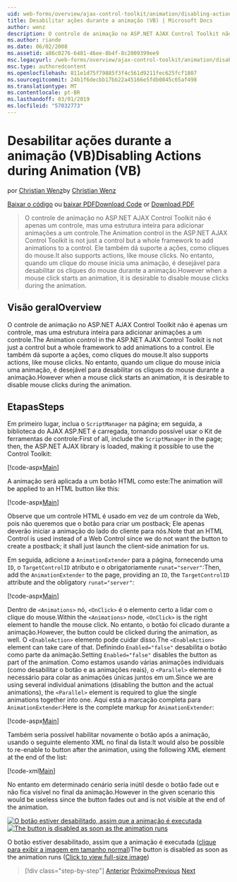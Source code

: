 ```yaml
---
uid: web-forms/overview/ajax-control-toolkit/animation/disabling-actions-during-animation-vb
title: Desabilitar ações durante a animação (VB) | Microsoft Docs
author: wenz
description: O controle de animação no ASP.NET AJAX Control Toolkit não é apenas um controle, mas uma estrutura inteira para adicionar animações a um controle. Ele também dá suporte à ação...
ms.author: riande
ms.date: 06/02/2008
ms.assetid: a86c0276-6481-46ee-8b4f-8c2009399ee9
msc.legacyurl: /web-forms/overview/ajax-control-toolkit/animation/disabling-actions-during-animation-vb
msc.type: authoredcontent
ms.openlocfilehash: 811e1d75f79885f3f4c561d9211fec625fcf1807
ms.sourcegitcommit: 24b1f6decbb17bb22a45166e5fdb0845c65af498
ms.translationtype: MT
ms.contentlocale: pt-BR
ms.lasthandoff: 03/01/2019
ms.locfileid: "57032773"
---
```

<a name="disabling-actions-during-animation-vb"></a><span data-ttu-id="cc073-104">Desabilitar ações durante a animação (VB)</span><span class="sxs-lookup"><span data-stu-id="cc073-104">Disabling Actions during Animation (VB)</span></span>
====================
<span data-ttu-id="cc073-105">por [Christian Wenz](https://github.com/wenz)</span><span class="sxs-lookup"><span data-stu-id="cc073-105">by [Christian Wenz](https://github.com/wenz)</span></span>

<span data-ttu-id="cc073-106">[Baixar o código](http://download.microsoft.com/download/f/9/a/f9a26acd-8df4-4484-8a18-199e4598f411/Animation7.vb.zip) ou [baixar PDF](http://download.microsoft.com/download/6/7/1/6718d452-ff89-4d3f-a90e-c74ec2d636a3/animation7VB.pdf)</span><span class="sxs-lookup"><span data-stu-id="cc073-106">[Download Code](http://download.microsoft.com/download/f/9/a/f9a26acd-8df4-4484-8a18-199e4598f411/Animation7.vb.zip) or [Download PDF](http://download.microsoft.com/download/6/7/1/6718d452-ff89-4d3f-a90e-c74ec2d636a3/animation7VB.pdf)</span></span>

> <span data-ttu-id="cc073-107">O controle de animação no ASP.NET AJAX Control Toolkit não é apenas um controle, mas uma estrutura inteira para adicionar animações a um controle.</span><span class="sxs-lookup"><span data-stu-id="cc073-107">The Animation control in the ASP.NET AJAX Control Toolkit is not just a control but a whole framework to add animations to a control.</span></span> <span data-ttu-id="cc073-108">Ele também dá suporte a ações, como cliques do mouse.</span><span class="sxs-lookup"><span data-stu-id="cc073-108">It also supports actions, like mouse clicks.</span></span> <span data-ttu-id="cc073-109">No entanto, quando um clique do mouse inicia uma animação, é desejável para desabilitar os cliques do mouse durante a animação.</span><span class="sxs-lookup"><span data-stu-id="cc073-109">However when a mouse click starts an animation, it is desirable to disable mouse clicks during the animation.</span></span>


## <a name="overview"></a><span data-ttu-id="cc073-110">Visão geral</span><span class="sxs-lookup"><span data-stu-id="cc073-110">Overview</span></span>

<span data-ttu-id="cc073-111">O controle de animação no ASP.NET AJAX Control Toolkit não é apenas um controle, mas uma estrutura inteira para adicionar animações a um controle.</span><span class="sxs-lookup"><span data-stu-id="cc073-111">The Animation control in the ASP.NET AJAX Control Toolkit is not just a control but a whole framework to add animations to a control.</span></span> <span data-ttu-id="cc073-112">Ele também dá suporte a ações, como cliques do mouse.</span><span class="sxs-lookup"><span data-stu-id="cc073-112">It also supports actions, like mouse clicks.</span></span> <span data-ttu-id="cc073-113">No entanto, quando um clique do mouse inicia uma animação, é desejável para desabilitar os cliques do mouse durante a animação.</span><span class="sxs-lookup"><span data-stu-id="cc073-113">However when a mouse click starts an animation, it is desirable to disable mouse clicks during the animation.</span></span>

## <a name="steps"></a><span data-ttu-id="cc073-114">Etapas</span><span class="sxs-lookup"><span data-stu-id="cc073-114">Steps</span></span>

<span data-ttu-id="cc073-115">Em primeiro lugar, inclua o `ScriptManager` na página; em seguida, a biblioteca do AJAX ASP.NET é carregada, tornando possível usar o Kit de ferramentas de controle:</span><span class="sxs-lookup"><span data-stu-id="cc073-115">First of all, include the `ScriptManager` in the page; then, the ASP.NET AJAX library is loaded, making it possible to use the Control Toolkit:</span></span>

[!code-aspx[Main](disabling-actions-during-animation-vb/samples/sample1.aspx)]

<span data-ttu-id="cc073-116">A animação será aplicada a um botão HTML como este:</span><span class="sxs-lookup"><span data-stu-id="cc073-116">The animation will be applied to an HTML button like this:</span></span>

[!code-aspx[Main](disabling-actions-during-animation-vb/samples/sample2.aspx)]

<span data-ttu-id="cc073-117">Observe que um controle HTML é usado em vez de um controle da Web, pois não queremos que o botão para criar um postback; Ele apenas deverão iniciar a animação do lado do cliente para nós.</span><span class="sxs-lookup"><span data-stu-id="cc073-117">Note that an HTML Control is used instead of a Web Control since we do not want the button to create a postback; it shall just launch the client-side animation for us.</span></span>

<span data-ttu-id="cc073-118">Em seguida, adicione a `AnimationExtender` para a página, fornecendo uma `ID`, o `TargetControlID` atributo e o obrigatoriamente `runat="server"`:</span><span class="sxs-lookup"><span data-stu-id="cc073-118">Then, add the `AnimationExtender` to the page, providing an `ID`, the `TargetControlID` attribute and the obligatory `runat="server"`:</span></span>

[!code-aspx[Main](disabling-actions-during-animation-vb/samples/sample3.aspx)]

<span data-ttu-id="cc073-119">Dentro de `<Animations>` nó, `<OnClick>` é o elemento certo a lidar com o clique do mouse.</span><span class="sxs-lookup"><span data-stu-id="cc073-119">Within the `<Animations>` node, `<OnClick>` is the right element to handle the mouse click.</span></span> <span data-ttu-id="cc073-120">No entanto, o botão foi clicado durante a animação.</span><span class="sxs-lookup"><span data-stu-id="cc073-120">However, the button could be clicked during the animation, as well.</span></span> <span data-ttu-id="cc073-121">O `<EnableAction>` elemento pode cuidar disso.</span><span class="sxs-lookup"><span data-stu-id="cc073-121">The `<EnableAction>` element can take care of that.</span></span> <span data-ttu-id="cc073-122">Definindo `Enabled="false"` desabilita o botão como parte da animação.</span><span class="sxs-lookup"><span data-stu-id="cc073-122">Setting `Enabled="false"` disables the button as part of the animation.</span></span> <span data-ttu-id="cc073-123">Como estamos usando várias animações individuais (como desabilitar o botão e as animações reais), o `<Parallel>` elemento é necessário para colar as animações únicas juntos em um.</span><span class="sxs-lookup"><span data-stu-id="cc073-123">Since we are using several individual animations (disabling the button and the actual animations), the `<Parallel>` element is required to glue the single animations together into one.</span></span> <span data-ttu-id="cc073-124">Aqui está a marcação completa para `AnimationExtender`:</span><span class="sxs-lookup"><span data-stu-id="cc073-124">Here is the complete markup for `AnimationExtender`:</span></span>

[!code-aspx[Main](disabling-actions-during-animation-vb/samples/sample4.aspx)]

<span data-ttu-id="cc073-125">Também seria possível habilitar novamente o botão após a animação, usando o seguinte elemento XML no final da lista:</span><span class="sxs-lookup"><span data-stu-id="cc073-125">It would also be possible to re-enable to button after the animation, using the following XML element at the end of the list:</span></span>

[!code-xml[Main](disabling-actions-during-animation-vb/samples/sample5.xml)]

<span data-ttu-id="cc073-126">No entanto em determinado cenário seria inútil desde o botão fade out e não fica visível no final da animação.</span><span class="sxs-lookup"><span data-stu-id="cc073-126">However in the given scenario this would be useless since the button fades out and is not visible at the end of the animation.</span></span>


<span data-ttu-id="cc073-127">[![O botão estiver desabilitado, assim que a animação é executada](disabling-actions-during-animation-vb/_static/image2.png)](disabling-actions-during-animation-vb/_static/image1.png)</span><span class="sxs-lookup"><span data-stu-id="cc073-127">[![The button is disabled as soon as the animation runs](disabling-actions-during-animation-vb/_static/image2.png)](disabling-actions-during-animation-vb/_static/image1.png)</span></span>

<span data-ttu-id="cc073-128">O botão estiver desabilitado, assim que a animação é executada ([clique para exibir a imagem em tamanho normal](disabling-actions-during-animation-vb/_static/image3.png))</span><span class="sxs-lookup"><span data-stu-id="cc073-128">The button is disabled as soon as the animation runs ([Click to view full-size image](disabling-actions-during-animation-vb/_static/image3.png))</span></span>

> [!div class="step-by-step"]
> <span data-ttu-id="cc073-129">[Anterior](animating-in-response-to-user-interaction-vb.md)
> [Próximo](triggering-an-animation-in-another-control-vb.md)</span><span class="sxs-lookup"><span data-stu-id="cc073-129">[Previous](animating-in-response-to-user-interaction-vb.md)
[Next](triggering-an-animation-in-another-control-vb.md)</span></span>
